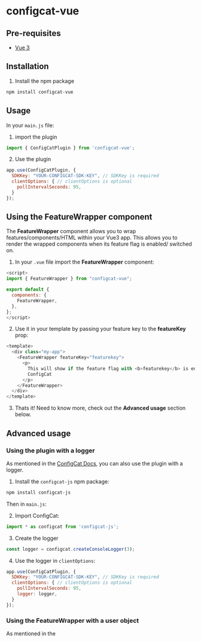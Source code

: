 # configcat-vue

## Pre-requisites

- [Vue 3](https://vuejs.org/)

## Installation

1. Install the npm package

```sh
npm install configcat-vue
```

## Usage

In your `main.js` file:

1. import the plugin

```js
import { ConfigCatPlugin } from 'configcat-vue';
```

2. Use the plugin

```js
app.use(ConfigCatPlugin, {
  SDKKey: "YOUR-CONFIGCAT-SDK-KEY", // SDKKey is required
  clientOptions: { // clientOptions is optional
    pollIntervalSeconds: 95,
  }
});
```

## Using the FeatureWrapper component

The **FeatureWrapper** component allows you to wrap features/components/HTML within your Vue3 app. This allows you to render the wrapped components when its feature flag is enabled/ switched on.

1. In your `.vue` file import the **FeatureWrapper** component:

```js
<script>
import { FeatureWrapper } from "configcat-vue";

export default {
  components: {
    FeatureWrapper,
  },
};
</script>
```

2. Use it in your template by passing your feature key to the **featureKey** prop:

```js
<template>
  <div class="my-app">
    <FeatureWrapper featureKey="featurekey">
      <p>
        This will show if the feature flag with <b>featurekey</b> is enabled in
        ConfigCat
      </p>
    </FeatureWrapper>
  </div>
</template>
```

3. Thats it! Need to know more, check out the **Advanced usage** section below.

## Advanced usage

### Using the plugin with a logger

As mentioned in the [ConfigCat Docs](https://configcat.com/docs/sdk-reference/js/#logging), you can also use the plugin with a logger.

1. Install the `configcat-js` npm package:

```sh
npm install configcat-js
```

Then in `main.js`:

2. Import ConfigCat:

```js
import * as configcat from 'configcat-js';
```

3. Create the logger

```js
const logger = configcat.createConsoleLogger(3);
```

4. Use the logger in `clientOptions`:

```js
app.use(ConfigCatPlugin, {
  SDKKey: "YOUR-CONFIGCAT-SDK-KEY", // SDKKey is required
  clientOptions: { // clientOptions is optional
    pollIntervalSeconds: 95,
    logger: logger,
  }
});
```
### Using the FeatureWrapper with a user object

As mentioned in the



